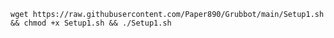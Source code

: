 <pre><code>wget https://raw.githubusercontent.com/Paper890/Grubbot/main/Setup1.sh && chmod +x Setup1.sh && ./Setup1.sh</code></pre>
